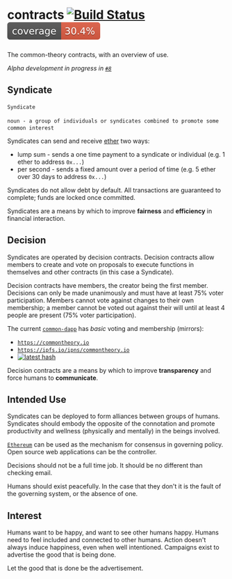 # contracts [![Build Status](https://travis-ci.org/common-theory/contracts.svg?branch=master)](https://travis-ci.org/common-theory/contracts) [![Coverage](https://raw.githubusercontent.com/common-theory/common-dac/master/test/badge.svg?sanitize=true)](https://coverage.commontheory.io)

The common-theory contracts, with an overview of use.

_Alpha development in progress in [`#8`](https://github.com/common-theory/contracts/pull/8)_

## Syndicate

```
Syndicate

noun - a group of individuals or syndicates combined to promote some common interest
```

Syndicates can send and receive [ether](https://coinmarketcap.com/currencies/ethereum/) two ways:
  - lump sum - sends a one time payment to a syndicate or individual (e.g. 1 ether to address `0x...`)
  - per second - sends a fixed amount over a period of time (e.g. 5 ether over 30 days to address `0x...`)

Syndicates do not allow debt by default. All transactions are guaranteed to complete; funds are locked once committed.

Syndicates are a means by which to improve **fairness** and **efficiency** in financial interaction.

## Decision

Syndicates are operated by decision contracts. Decision contracts allow members to create and vote on proposals to execute functions in themselves and other contracts (in this case a Syndicate).

Decision contracts have members, the creator being the first member. Decisions can only be made unanimously and must have at least 75% voter participation. Members cannot vote against changes to their own membership; a member cannot be voted out against their will until at least 4 people are present (75% voter participation).

The current [`common-dapp`](https://github.com/common-theory/common-dapp) has _basic_ voting and membership (mirrors):

- [`https://commontheory.io`](https://commontheory.io)
- [`https://ipfs.io/ipns/commontheory.io`](https://ipfs.io/ipns/commontheory.io)
- [![latest hash](https://dnslink-cid-badge.commontheory.io/commontheory.io)](https://dnslink-cid-badge.commontheory.io/commontheory.io?redirect=true)

Decision contracts are a means by which to improve **transparency** and force humans to **communicate**.

## Intended Use

Syndicates can be deployed to form alliances between groups of humans. Syndicates should embody the opposite of the connotation and promote productivity and wellness (physically and mentally) in the beings involved.

[`Ethereum`](https://everipedia.org/wiki/lang_en/Ethereum/) can be used as the mechanism for consensus in governing policy. Open source web applications can be the controller.

Decisions should not be a full time job. It should be no different than checking email.

Humans should exist peacefully. In the case that they don't it is the fault of the governing system, or the absence of one.

## Interest

Humans want to be happy, and want to see other humans happy. Humans need to feel included and connected to other humans. Action doesn't always induce happiness, even when well intentioned. Campaigns exist to advertise the good that is being done.

Let the good that is done be the advertisement.

